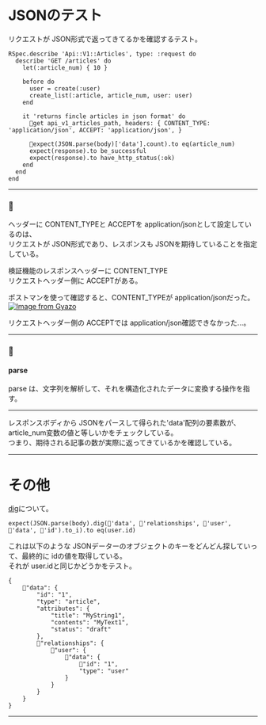# JSONのテスト
リクエストが JSON形式で返ってきてるかを確認するテスト。
~~~
RSpec.describe 'Api::V1::Articles', type: :request do
  describe 'GET /articles' do
    let(:article_num) { 10 }

    before do
      user = create(:user)
      create_list(:article, article_num, user: user)
    end

    it 'returns fincle articles in json format' do
      🩵get api_v1_articles_path, headers: { CONTENT_TYPE: 'application/json', ACCEPT: 'application/json', }

      💚expect(JSON.parse(body)['data'].count).to eq(article_num)
      expect(response).to be_successful
      expect(response).to have_http_status(:ok)
    end
  end
end
~~~
***

### 🩵
ヘッダーに CONTENT_TYPEと ACCEPTを application/jsonとして設定しているのは、  
リクエストが JSON形式であり、レスポンスも JSONを期待していることを指定している。

検証機能のレスポンスヘッダーに CONTENT_TYPE  
リクエストヘッダー側に ACCEPTがある。

ポストマンを使って確認すると、CONTENT_TYPEが application/jsonだった。
[![Image from Gyazo](https://i.gyazo.com/a72351590a279547f510ac7107337210.png)](https://gyazo.com/a72351590a279547f510ac7107337210)

リクエストヘッダー側の ACCEPTでは application/json確認できなかった...。
***

### 💚
#### parse
parse は、文字列を解析して、それを構造化されたデータに変換する操作を指す。
***

レスポンスボディから JSONをパースして得られた'data'配列の要素数が、article_num変数の値と等しいかをチェックしている。  
つまり、期待される記事の数が実際に返ってきているかを確認している。
***

# その他
[dig](https://github.com/Tarara33/TIL/blob/main/Ruby/%E3%83%A1%E3%82%BD%E3%83%83%E3%83%89/%E5%8D%98%E4%BD%93/dig.md)について。  
~~~
expect(JSON.parse(body).dig(🩵'data', 💚'relationships', 🧡'user', 💛'data', 🩷'id').to_i).to eq(user.id)
~~~
これは以下のような JSONデーターのオブジェクトのキーをどんどん探していって、最終的に idの値を取得している。  
それが user.idと同じかどうかをテスト。
~~~
{
    🩵"data": {
        "id": "1",
        "type": "article",
        "attributes": {
            "title": "MyString1",
            "contents": "MyText1",
            "status": "draft"
        },
        💚"relationships": {
            🧡"user": {
                💛"data": {
                    🩷"id": "1",
                    "type": "user"
                }
            }
        }
    }
}
~~~
***
